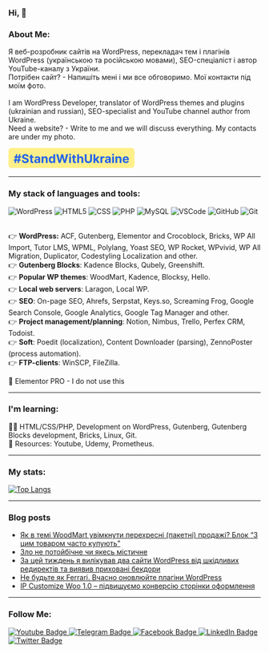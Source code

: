 ### Hi, 👋

### About Me:

Я веб-розробник сайтів на WordPress, перекладач тем і плагінів WordPress (українською та російською мовами), SEO-спеціаліст і автор YouTube-каналу з України.<br>
Потрібен сайт? - Напишіть мені і ми все обговоримо. Мої контакти під моїм фото.<br><br>
I am WordPress Developer, translator of WordPress themes and plugins (ukrainian and russian), SEO-specialist and YouTube channel author from Ukraine.<br>
Need a website? - Write to me and we will discuss everything. My contacts are under my photo.

[![Stand With Ukraine](https://raw.githubusercontent.com/vshymanskyy/StandWithUkraine/main/badges/StandWithUkraine.svg)](https://justgo.ink/zachest)

---

### My stack of languages and tools:

<div>
  <img src="https://img.shields.io/badge/Wordpress-21759B?style=for-the-badge&logo=wordpress&logoColor=white" title="WordPress" alt="WordPress"/>
  <img src="https://img.shields.io/badge/HTML5-E34F26?style=for-the-badge&logo=html5&logoColor=white" title="HTML5" alt="HTML5"/>
  <img src="https://img.shields.io/badge/CSS3-1572B6?style=for-the-badge&logo=css3&logoColor=white" title="CSS"  alt="CSS"/>
   <img src="https://img.shields.io/badge/PHP-777BB4?style=for-the-badge&logo=php&logoColor=white" title="PHP" alt="PHP"/>
  <img src="https://img.shields.io/badge/MySQL-005C84?style=for-the-badge&logo=mysql&logoColor=white"  title="MySQL" alt="MySQL"/>
  <img src="https://img.shields.io/badge/VSCode-0078D4?style=for-the-badge&logo=visual%20studio%20code&logoColor=white" title="VSCode" alt="VSCode"/>
 <img src="https://img.shields.io/badge/GitHub-100000?style=for-the-badge&logo=github&logoColor=white" title="GitHub"  alt="GitHub"/>
  <img src="https://img.shields.io/badge/GIT-E44C30?style=for-the-badge&logo=git&logoColor=white" title="Git" alt="Git" />
</div>

<br>

:point_right: **WordPress:** ACF, Gutenberg, Elementor and Crocoblock, Bricks, WP All Import, Tutor LMS, WPML, Polylang, Yoast SEO, WP Rocket, WPvivid, WP All Migration, Duplicator, Codestyling Localization and other.<br>
:point_right: **Gutenberg Blocks**: Kadence Blocks, Qubely, Greenshift.<br>
:point_right: **Popular WP themes**: WoodMart, Kadence, Blocksy, Hello.<br>
:point_right: **Local web servers**: Laragon, Local WP.<br>
:point_right: **SEO**: On-page SEO, Ahrefs, Serpstat, Keys.so, Screaming Frog, Google Search Console, Google Analytics, Google Tag Manager and other.<br>
:point_right: **Project management/planning**: Notion, Nimbus, Trello, Perfex CRM, Todoist.<br>
:point_right: **Soft**: Poedit (localization), Content Downloader (parsing), ZennoPoster (process automation).<br>
:point_right: **FTP-clients**: WinSCP, FileZilla.<br>

:hankey: Elementor PRO - I do not use this

---

### I'm learning:

:man_student: HTML/CSS/PHP, Development on WordPress, Gutenberg, Gutenberg Blocks development, Bricks, Linux, Git.<br>
:eyes: Resources: Youtube, Udemy, Prometheus.

---

### My stats:

[![Top Langs](https://github-readme-stats.vercel.app/api/top-langs/?username=pekarskyi&layout=compact&theme=vision-friendly-dark)](https://github.com/anuraghazra/github-readme-stats)

---

### Blog posts
<!-- BLOG-POST-LIST:START -->
- [Як в темі WoodMart увімкнути перехресні &lpar;пакетні&rpar; продажі? Блок “З цим товаром часто купують”](https://inwebpress.com/uk/frequently-bought-together-in-woodmart/)
- [Зло не потойбічне чи якесь містичне](https://inwebpress.com/uk/zlo-ne-potojbichne-chy-yakes-mistychne/)
- [За цей тиждень я вилікував два сайти WordPress від шкідливих редиректів та виявив приховані бекдори](https://inwebpress.com/uk/za-tsej-tyzhden-ya-vylikuvav-dva-sajty-wordpress-vid-shkidlyvyh-redyrektiv-ta-vyyavyv-pryhovani-bekdory/)
- [Не будьте як Ferrari. Вчасно оновлюйте плагіни WordPress](https://inwebpress.com/uk/ne-budte-yak-ferrari-onovlyujte-plaginy-wordpress-do-ostannih-versij/)
- [IP Customize Woo 1.0 – підвищуємо конверсію сторінки оформлення](https://inwebpress.com/uk/ip-woo/)
<!-- BLOG-POST-LIST:END -->

---

### Follow Me:

<div id="badges">
  
   <a href="https://www.youtube.com/@inwebpress/videos" target="_blank">
    <img src="https://img.shields.io/badge/YouTube-red?style=for-the-badge&logo=youtube&logoColor=white" alt="Youtube Badge"/>
  </a>
  
   <a href="https://t.me/inwebpress" target="_blank">
    <img src="https://img.shields.io/badge/Telegram-blue?style=for-the-badge&logo=telegram&logoColor=white" alt="Telegram Badge"/>
  </a>
  
  <a href="https://www.facebook.com/inwebpress" target="_blank">
    <img src="https://img.shields.io/badge/Facebook-blue?style=for-the-badge&logo=facebook&logoColor=white" alt="Facebook Badge"/>
  </a>
  
  <a href="https://www.linkedin.com/in/mykola-pekarskyi/" target="_blank">
    <img src="https://img.shields.io/badge/LinkedIn-blue?style=for-the-badge&logo=linkedin&logoColor=white" alt="LinkedIn Badge"/>
  </a>
 
  <a href="https://twitter.com/MykolaPekarskyi" target="_blank">
    <img src="https://img.shields.io/badge/Twitter-blue?style=for-the-badge&logo=twitter&logoColor=white" alt="Twitter Badge"/>
  </a>
 
</div>
